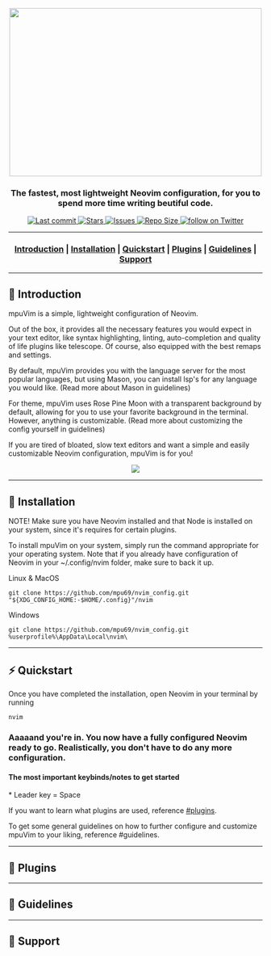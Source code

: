 <p align="center">
  <img width="500" height="333" src="https://i.ibb.co/bb03ZZr/MpuVim.png">
</p>

<div align="center">
  
  <h3>The fastest, most lightweight Neovim configuration, for you to spend more time writing beutiful code.</h3>
  
  <p>
    <a href="https://github.com/mpu69/mpuVim/commits">
      <img alt="Last commit" src="https://img.shields.io/github/last-commit/mpu69/mpuVim?style=for-the-badge&logo=starship&color=8bd5ca&logoColor=D9E0EE&labelColor=302D41"/>
    </a>
    <a href="https://github.com/mpu69/mpuVim/stargazers">
      <img alt="Stars" src="https://img.shields.io/github/stars/mpu69/mpuVim?style=for-the-badge&logo=starship&color=c69ff5&logoColor=D9E0EE&labelColor=302D41" />
    </a>
    <a href="https://github.com/mpu69/mpuVim/issues">
      <img alt="Issues" src="https://img.shields.io/github/issues/mpu69/mpuVim?style=for-the-badge&logo=bilibili&color=F5E0DC&logoColor=D9E0EE&labelColor=302D41" />
    </a>
    <a href="https://github.com/mpu69/mpuVim">
      <img alt="Repo Size" src="https://img.shields.io/github/repo-size/mpu69/mpuVim?color=%23DDB6F2&label=SIZE&logo=codesandbox&style=for-the-badge&logoColor=D9E0EE&labelColor=302D41" />
    </a>
     <a href="https://twitter.com/intent/follow?screen_name=mpu006">
      <img alt="follow on Twitter" src="https://img.shields.io/twitter/follow/mpu006?style=for-the-badge&logo=twitter&color=8aadf3&logoColor=D9E0EE&labelColor=302D41" />
    </a>
  </p>
</div>

---

<h3 align="center">
  
  [Introduction](#introduction) |
  [Installation](#installation) |
  [Quickstart](#quickstart) |
  [Plugins](#plugins) |
  [Guidelines](#guidelines) |
  [Support](#support)
  
</h3>

---

## 🏁 Introduction

<p align="left">
  mpuVim is a simple, lightweight configuration of Neovim. 
  
  Out of the box, it provides all the necessary features you would expect in your text editor, like syntax highlighting, linting, auto-completion and quality of life plugins like telescope. Of course, also equipped with the best remaps and settings.
  
  By default, mpuVim provides you with the language server for the most popular languages, but using Mason, you can install lsp's for any language you would like. (Read more about Mason in guidelines)

  For theme, mpuVim uses Rose Pine Moon with a transparent background by default, allowing for you to use your favorite background in the terminal. However, anything is customizable. (Read more about customizing the config yourself in guidelines)

  If you are tired of bloated, slow text editors and want a simple and easily customizable Neovim configuration, mpuVim is for you!

<p align="center">
  <img src="https://i.ibb.co/4N4QZS4/image.png">
</p>
  
</p>

---

## 🚀 Installation

NOTE! Make sure you have Neovim installed and that Node is installed on your system, since it's requires for certain plugins.

To install mpuVim on your system, simply run the command appropriate for your operating system. Note that if you already have configuration of Neovim in your ~/.config/nvim folder, make sure to back it up. 

Linux & MacOS
```
git clone https://github.com/mpu69/nvim_config.git "${XDG_CONFIG_HOME:-$HOME/.config}"/nvim
```

Windows 

```
git clone https://github.com/mpu69/nvim_config.git %userprofile%\AppData\Local\nvim\ 
```

---

## ⚡️ Quickstart

Once you have completed the installation, open Neovim in your terminal by running

```
nvim
```

<h3>Aaaaand you're in. You now have a fully configured Neovim ready to go. Realistically, you don't have to do any more configuration.</h3>

<h4>The most important keybinds/notes to get started</h4>
* Leader key = Space

If you want to learn what plugins are used, reference [#plugins](#plugins).

To get some general guidelines on how to further configure and customize mpuVim to your liking, reference #guidelines.

---

## 🧩 Plugins

---

## 📘 Guidelines

---

## 🤝 Support

